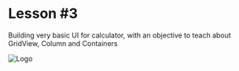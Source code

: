 
# Lesson #3

Building very basic UI for calculator, with an objective to teach about GridView, Column and Containers

![Logo](https://i.ibb.co/ZLdQy4b/image.png)

